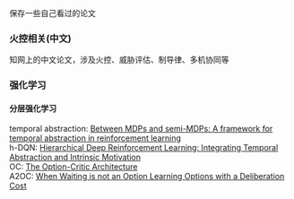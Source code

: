 保存一些自己看过的论文

### 火控相关(中文)
知网上的中文论文，涉及火控、威胁评估、制导律、多机协同等

### 强化学习
#### 分层强化学习
temporal abstraction: [Between MDPs and semi-MDPs: A framework for temporal abstraction in reinforcement learning](https://github.com/YangShengqi/paper/blob/master/%E5%BC%BA%E5%8C%96%E5%AD%A6%E4%B9%A0/%E5%88%86%E5%B1%82%E5%BC%BA%E5%8C%96%E5%AD%A6%E4%B9%A0/Between%20MDPs%20and%20semi-MDPs:%0AA%20framework%20for%20temporal%20abstraction%0Ain%20reinforcement%20learning.pdf)  
h-DQN: [Hierarchical Deep Reinforcement Learning: Integrating Temporal Abstraction and Intrinsic Motivation](https://github.com/YangShengqi/paper/blob/master/%E5%BC%BA%E5%8C%96%E5%AD%A6%E4%B9%A0/%E5%88%86%E5%B1%82%E5%BC%BA%E5%8C%96%E5%AD%A6%E4%B9%A0/Hierarchical%20Deep%20Reinforcement%20Learning:%0AIntegrating%20Temporal%20Abstraction%20and%0AIntrinsic%20Motivation.pdf)  
OC: [The Option-Critic Architecture](https://github.com/YangShengqi/paper/blob/master/%E5%BC%BA%E5%8C%96%E5%AD%A6%E4%B9%A0/%E5%88%86%E5%B1%82%E5%BC%BA%E5%8C%96%E5%AD%A6%E4%B9%A0/The%20Option-Critic%20Architecture.pdf)    
A2OC: [When Waiting is not an Option  Learning Options with a Deliberation Cost](https://github.com/YangShengqi/paper/blob/master/%E5%BC%BA%E5%8C%96%E5%AD%A6%E4%B9%A0/%E5%88%86%E5%B1%82%E5%BC%BA%E5%8C%96%E5%AD%A6%E4%B9%A0/When%20Waiting%20is%20not%20an%20Option%20%20Learning%20Options%20with%20a%20Deliberation%20Cost.pdf)  
